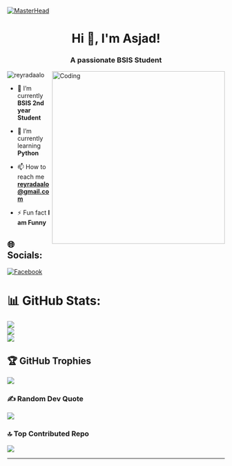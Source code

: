 [![MasterHead](https://firebasestorage.googleapis.com/v0/b/flexi-coding.appspot.com/o/dempgi7-520f8d5f-63d4-4453-8822-dbc149ae27f8.gif?alt=media&token=91c0c7b2-93c3-4029-b011-1a8703c5730d)](https://rishavchanda.io)
<h1 align="center">Hi 👋, I'm Asjad!</h1>
<h3 align="center">A passionate BSIS Student</h3>
<img align="right" alt="Coding" width="400" src="https://cdn.dribbble.com/users/1162077/screenshots/3848914/programmer.gif">


<p align="left"> <img src="https://komarev.com/ghpvc/?username=rishavchanda&label=Profile%20views&color=0e75b6&style=flat" alt="reyradaalo" /> </p>

- 🔭 I’m currently **BSIS 2nd year Student**

- 🌱 I’m currently learning **Python**

- 📫 How to reach me **reyradaalo@gmail.com**

- ⚡ Fun fact **I am Funny**



## 🌐 Socials:
[![Facebook](https://img.shields.io/badge/Facebook-%231877F2.svg?logo=Facebook&logoColor=white)](https://facebook.com/Jnra6) 
# 📊 GitHub Stats:
![](https://github-readme-stats.vercel.app/api?username=reyradaalo&theme=dracula&hide_border=false&include_all_commits=true&count_private=false)<br/>
![](https://github-readme-streak-stats.herokuapp.com/?user=reyradaalo&theme=dracula&hide_border=false)<br/>
![](https://github-readme-stats.vercel.app/api/top-langs/?username=reyradaalo&theme=dracula&hide_border=false&include_all_commits=true&count_private=false&layout=compact)

## 🏆 GitHub Trophies
![](https://github-profile-trophy.vercel.app/?username=reyradaalo&theme=radical&no-frame=true&no-bg=false&margin-w=4)

### ✍️ Random Dev Quote
![](https://quotes-github-readme.vercel.app/api?type=horizontal&theme=radical)

### 🔝 Top Contributed Repo
![](https://github-contributor-stats.vercel.app/api?username=reyradaalo&limit=5&theme=dracula&combine_all_yearly_contributions=true)

---

<!-- Proudly created with GPRM ( https://gprm.itsvg.in ) -->
